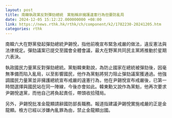 ```yaml
---
layout: post
title: 南韓執政黨反對彈劾總統　黨魁稱非擁護違憲行為但要防亂局
date: 2024-12-05 15:12:22.000000000 +08:00
link: https://news.rthk.hk/rthk/ch/component/k2/1782230-20241205.htm
categories: rthk
---
```


南韓六大在野黨發起彈劾總統尹錫悅，指他前晚宣布緊急戒嚴的做法，違反憲法與法律規定。彈劾議案已提交至國會全體會議，最大在野黨共同民主黨將推動於星期六表決。

執政國民力量黨反對彈劾總統。黨魁韓東勳說，為防止國家在總統被彈劾後，因毫無準備而陷入亂局，以至影響國民，他作為黨魁將努力阻止彈劾議案獲通過。他強調國民力量黨並非擁護總統宣布戒嚴的違憲行為，他在尹錫悅宣布戒嚴後，已第一時間選擇與國民站在同一陣線，今後亦會如此。韓東勳又說作為黨魁，他再次要求尹錫悅退黨，而他自己將負起責任，帶頭收拾殘局。

另外，尹錫悅批准金龍顯請辭國防部長職務。報道指建議尹錫悅實施戒嚴的正是金龍顯。檢方已經以涉嫌內亂罪為由，禁止金龍顯出國。
